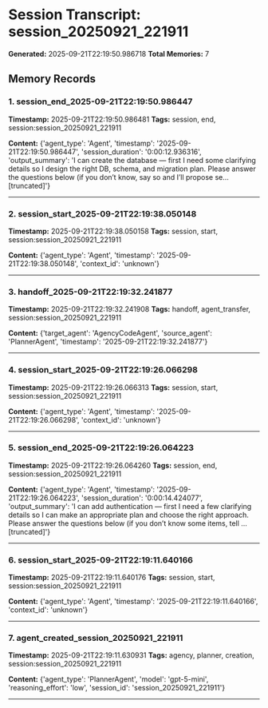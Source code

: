 # Session Transcript: session_20250921_221911

**Generated:** 2025-09-21T22:19:50.986718
**Total Memories:** 7

## Memory Records

### 1. session_end_2025-09-21T22:19:50.986447

**Timestamp:** 2025-09-21T22:19:50.986481
**Tags:** session, end, session:session_20250921_221911

**Content:** {'agent_type': 'Agent', 'timestamp': '2025-09-21T22:19:50.986447', 'session_duration': '0:00:12.936316', 'output_summary': 'I can create the database — first I need some clarifying details so I design the right DB, schema, and migration plan. Please answer the questions below (if you don’t know, say so and I’ll propose se...[truncated]'}

---

### 2. session_start_2025-09-21T22:19:38.050148

**Timestamp:** 2025-09-21T22:19:38.050158
**Tags:** session, start, session:session_20250921_221911

**Content:** {'agent_type': 'Agent', 'timestamp': '2025-09-21T22:19:38.050148', 'context_id': 'unknown'}

---

### 3. handoff_2025-09-21T22:19:32.241877

**Timestamp:** 2025-09-21T22:19:32.241908
**Tags:** handoff, agent_transfer, session:session_20250921_221911

**Content:** {'target_agent': 'AgencyCodeAgent', 'source_agent': 'PlannerAgent', 'timestamp': '2025-09-21T22:19:32.241877'}

---

### 4. session_start_2025-09-21T22:19:26.066298

**Timestamp:** 2025-09-21T22:19:26.066313
**Tags:** session, start, session:session_20250921_221911

**Content:** {'agent_type': 'Agent', 'timestamp': '2025-09-21T22:19:26.066298', 'context_id': 'unknown'}

---

### 5. session_end_2025-09-21T22:19:26.064223

**Timestamp:** 2025-09-21T22:19:26.064260
**Tags:** session, end, session:session_20250921_221911

**Content:** {'agent_type': 'Agent', 'timestamp': '2025-09-21T22:19:26.064223', 'session_duration': '0:00:14.424077', 'output_summary': 'I can add authentication — first I need a few clarifying details so I can make an appropriate plan and choose the right approach. Please answer the questions below (if you don’t know some items, tell ...[truncated]'}

---

### 6. session_start_2025-09-21T22:19:11.640166

**Timestamp:** 2025-09-21T22:19:11.640176
**Tags:** session, start, session:session_20250921_221911

**Content:** {'agent_type': 'Agent', 'timestamp': '2025-09-21T22:19:11.640166', 'context_id': 'unknown'}

---

### 7. agent_created_session_20250921_221911

**Timestamp:** 2025-09-21T22:19:11.630931
**Tags:** agency, planner, creation, session:session_20250921_221911

**Content:** {'agent_type': 'PlannerAgent', 'model': 'gpt-5-mini', 'reasoning_effort': 'low', 'session_id': 'session_20250921_221911'}

---

